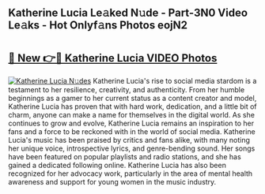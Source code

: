## Katherine Lucia Le𝚊ked N𝚞de - Part-3N0 Video Le𝚊ks - Hot Onlyf𝚊ns Photos eojN2

# <h2><a href="http://ab75138.deff.icu/?id=Katherine+Lucia">🔗 New 👉🔴 Katherine Lucia VIDEO Photos</a></h2>

[![Katherine Lucia N𝚞des](https://i.imgur.com/rIISA9y.gif)](http://ab75138.deff.icu/?id=Katherine+Lucia)
Katherine Lucia's rise to social media stardom is a testament to her resilience, creativity, and authenticity. From her humble beginnings as a gamer to her current status as a content creator and model, Katherine Lucia has proven that with hard work, dedication, and a little bit of charm, anyone can make a name for themselves in the digital world. As she continues to grow and evolve, Katherine Lucia remains an inspiration to her fans and a force to be reckoned with in the world of social media. Katherine Lucia's music has been praised by critics and fans alike, with many noting her unique voice, introspective lyrics, and genre-bending sound. Her songs have been featured on popular playlists and radio stations, and she has gained a dedicated following online. Katherine Lucia has also been recognized for her advocacy work, particularly in the area of mental health awareness and support for young women in the music industry.
